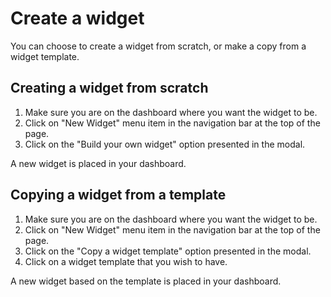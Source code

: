 Create a widget
===

You can choose to create a widget from scratch, or make a copy from a widget template.

Creating a widget from scratch
---

1. Make sure you are on the dashboard where you want the widget to be.
2. Click on "New Widget" menu item in the navigation bar at the top of the page.
3. Click on the "Build your own widget" option presented in the modal.

A new widget is placed in your dashboard.

Copying a widget from a template
---

1. Make sure you are on the dashboard where you want the widget to be.
2. Click on "New Widget" menu item in the navigation bar at the top of the page.
3. Click on the "Copy a widget template" option presented in the modal.
4. Click on a widget template that you wish to have.

A new widget based on the template is placed in your dashboard.